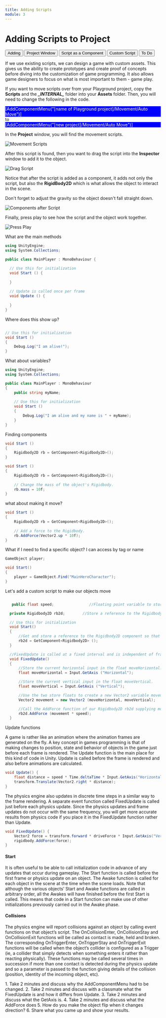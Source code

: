 ```yaml
---
title: Adding Scripts
module: 3
---
```


# Adding Scripts to Project

<div class="tab">
  <button class="tablinks active" onclick="openTab(event, 'Overview')">Adding</button>
  <button class="tablinks" onclick="openTab(event, 'Project')">Project Window</button>
<button class="tablinks" onclick="openTab(event, 'Component')">Script as a Component</button>
<button class="tablinks" onclick="openTab(event, 'Custom')">Custom Script</button>
<button class="tablinks" onclick="openTab(event, 'ToDo')">To Do</button>

</div>

<div id="Overview" class="tabcontent" style="display:block">

<p>If we use existing scripts, we can design a game with custom assets.  This gives us the ability to create prototypes and create proof of concepts before diving into the customization of game programming.  It also allows game designers to focus on what is most important to them - game play.</p>

<p>If you want to move scripts over from your Playground project, copy the <b>Scripts</b> and the <b><i>_INTERNAL_</i></b> folder into your <b>Assets</b> folder.  Then, you will need to change the following in the code.</p>

<div style="background-color:blue;color:white">
  [AddComponentMenu("[name of Playground project]/Movement/Auto Move")]
</div>
to
<div style="background-color:blue;color:white">
[AddComponentMenu("[new project]/Movement/Auto Move")]
</div>

</div>
<div id="Project" class="tabcontent">

<p>In the <b>Project</b> window, you will find the movement scripts.</p>

<p><img src="../imgs/MovementScript.png" alt="Movement Scripts" /></p>

<p>After this script is found, then you want to drag the script into the <b>Inspector</b> window to add it to the object.</p>

<p><img src="../imgs/DragScript.png" alt="Drag Script" /></p>

</div>
<div id="Component" class="tabcontent">

<p>Notice that after the script is added as a component, it adds not only the script, but also the <b>RigidBody2D</b> which is what allows the object to interact in the scene.</p>

<p>Don't forget to adjust the gravity so the object doesn't fall straight down.</p>

<p><img src="../imgs/ComponentsAfterScript.png" alt="Components after Script" /></p>

<p>Finally, press play to see how the script and the object work together.</p>

<p><img src="../imgs/PressPlay.png" alt="Press Play" /></p>
</div>

<div id="Custom" class="tabcontent">
<div class="tabhtml" markdown="1">

  What are the main methods

  ```csharp
using UnityEngine;
using System.Collections;

public class MainPlayer : MonoBehaviour {

    // Use this for initialization
    void Start () {
    
    }
    
    // Update is called once per frame
    void Update () {
    
    }
}
```

Where does this show up?

```csharp

// Use this for initialization
void Start () 
{
    Debug.Log("I am alive!");
}

```

What about variables?

```csharp
using UnityEngine;
using System.Collections;

public class MainPlayer : MonoBehaviour 
{
    public string myName;
    
    // Use this for initialization
    void Start () 
    {
        Debug.Log("I am alive and my name is " + myName);
    }
}
```

Finding components

```csharp
void Start () 
{
    Rigidbody2D rb = GetComponent<Rigidbody2D>();
}
```

```csharp
void Start () 
{
    Rigidbody2D rb = GetComponent<Rigidbody2D>();
    
    // Change the mass of the object's Rigidbody.
    rb.mass = 10f;
}
```

what about making it move?

```csharp
void Start ()
{
    Rigidbody2D rb = GetComponent<Rigidbody2D>();
    
    // Add a force to the Rigidbody.
    rb.AddForce(Vector2.up * 10f);
}
```

What if I need to find a specific object? I can access by tag or name

```csharp
GameObject player;

void Start() 
{
    player = GameObject.Find("MainHeroCharacter");
}
```

Let's add a custom script to make our objects move

  ```csharp

     public float speed;                //Floating point variable to store the player's movement speed.

    private Rigidbody2D rb2d;        //Store a reference to the Rigidbody2D component required to use 2D Physics.

    // Use this for initialization
    void Start()
    {
        //Get and store a reference to the Rigidbody2D component so that we can access it.
        rb2d = GetComponent<Rigidbody2D> ();
    }

    //FixedUpdate is called at a fixed interval and is independent of frame rate. Put physics code here.
    void FixedUpdate()
    {
        //Store the current horizontal input in the float moveHorizontal.
        float moveHorizontal = Input.GetAxis ("Horizontal");

        //Store the current vertical input in the float moveVertical.
        float moveVertical = Input.GetAxis ("Vertical");

        //Use the two store floats to create a new Vector2 variable movement.
        Vector2 movement = new Vector2 (moveHorizontal, moveVertical);

        //Call the AddForce function of our Rigidbody2D rb2d supplying movement multiplied by speed to move our player.
        rb2d.AddForce (movement * speed);
    }
  ```

  Update functions


A game is rather like an animation where the animation frames are generated on the fly. A key concept in games programming is that of making changes to position, state and behavior of objects in the game just before each frame is rendered. The Update function is the main place for this kind of code in Unity. Update is called before the frame is rendered and also before animations are calculated.

```csharp
void Update() {
    float distance = speed * Time.deltaTime * Input.GetAxis("Horizontal");
    transform.Translate(Vector2.right * distance);
}

```

The physics engine also updates in discrete time steps in a similar way to the frame rendering. A separate event function called FixedUpdate is called just before each physics update. Since the physics updates and frame updates do not occur with the same frequency, you will get more accurate results from physics code if you place it in the FixedUpdate function rather than Update.

```csharp
void FixedUpdate() {
    Vector2 force = transform.forward * driveForce * Input.GetAxis("Vertical");
    rigidbody.AddForce(force);
}
```

#### Start

It is often useful to be able to call initialization code in advance of any updates that occur during gameplay. The Start function is called before the first frame or physics update on an object. The Awake function is called for each object in the scene at the time when the scene loads. Note that although the various objects’ Start and Awake functions are called in arbitrary order, all the Awakes will have finished before the first Start is called. This means that code in a Start function can make use of other initializations previously carried out in the Awake phase.

#### Collisions 

The physics engine will report collisions against an object by calling event functions on that object’s script. The OnCollisionEnter, OnCollisionStay and OnCollisionExit functions will be called as contact is made, held and broken. The corresponding OnTriggerEnter, OnTriggerStay and OnTriggerExit functions will be called when the object’s collider
is configured as a Trigger (ie, a collider that simply detects when something enters it rather than reacting physically). These functions may be called several times in succession if more than one contact is detected during the physics update and so a parameter is passed to the function giving details of the collision (position, identity of the incoming object, etc).



</div>
</div>

<div id="ToDo" class="tabcontent">
<div class="tabhtml" markdown="1">
   1. Take 2 minutes and discuss why the AddComponentMenu had to be changed.
   2. Take 2 minutes and discuss with a classmate what the FixedUpdate is and how it differs from Update.
   3. Take 2 minutes and discuss what the GetAxis is.
   4. Take 2 minutes and discuss what the AddForce does
   5. How do you make the object flip when it changes direction?
   6. Share what you came up and show your results.
   </div>
</div>

